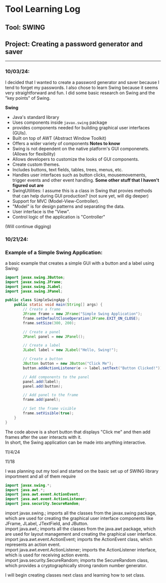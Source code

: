 # Tool Learning Log

## Tool: **SWING**

## Project: **Creating a password generator and saver**

---

### 10/03/24:
I decided that I wanted to create a password generator and saver because I tend to forget my passwords. I also chose to learn Swing because it seems very straightforward and fun. I did some basic research on Swing and the "key points" of Swing.

**Swing**
- Java's standard library
- Uses components inside `javax.swing` package
- provides components needed for building graphical user interfaces (GUIs).
- Built on top of AWT (Abstract Window Toolkit)
- Offers a wider variety of components
**Notes to know**
- Swing is not dependent on the native platform's GUI componenets. (Allows for flexibility)
- Allows developers to customize the looks of GUI components.
- Create custom themes.
- Includes buttons, text fields, tables, trees, menus, etc.
- Handles user interfaces such as button clicks, mousemovements, trigger events and other event handling.
**Some other stuff that I haven't figured out are**
- SwingUtilities: I assume this is a class in Swing that provies methods that can help during GUI production? (not sure yet, will dig deeper)
- Support for MVC (Model-View-Controller).
- "Model" is for design patterns and separating the data.
- User interface is the "View".
- Control logic of the application is "Controller"

(Will continue digging)


### 10/21/24:

### Example of a Simple Swing Application:
a basic example that creates a simple GUI with a button and a label using Swing:

```java
import javax.swing.JButton;
import javax.swing.JFrame;
import javax.swing.JLabel;
import javax.swing.JPanel;

public class SimpleSwingApp {
    public static void main(String[] args) {
        // Create a frame
        JFrame frame = new JFrame("Simple Swing Application");
        frame.setDefaultCloseOperation(JFrame.EXIT_ON_CLOSE);
        frame.setSize(300, 200);

        // Create a panel
        JPanel panel = new JPanel();

        // Create a label
        JLabel label = new JLabel("Hello, Swing!");

        // Create a button
        JButton button = new JButton("Click Me");
        button.addActionListener(e -> label.setText("Button Clicked!"));

        // Add components to the panel
        panel.add(label);
        panel.add(button);

        // Add panel to the frame
        frame.add(panel);

        // Set the frame visible
        frame.setVisible(true);
    }
}
```

The code above is a short button that displays "Click me" and then add frames after the user interacts with it. <br>
In short, the Swing application can be made into anything interactive.


11/4/24

11/18

I was planning out my tool and started on the basic set up of SWING library importment and all of them require 
```java
import javax.swing.*;
import java.awt.*;
import java.awt.event.ActionEvent;
import java.awt.event.ActionListener;
import java.security.SecureRandom;
```
import javax.swing.; imports all the classes from the javax.swing package, which are used for creating the graphical user interface components like JFrame, JLabel, JTextField, and JButton.<br>
import java.awt.; imports all the classes from the java.awt package, which are used for layout management and creating the graphical user interface. <br>
import java.awt.event.ActionEvent; imports the ActionEvent class, which represents an action event.<br>
import java.awt.event.ActionListener; imports the ActionListener interface, which is used for receiving action events. <br>
import java.security.SecureRandom; imports the SecureRandom class, which provides a cryptographically strong random number generator.

I will begin creating classes next class and learning how to set class.
